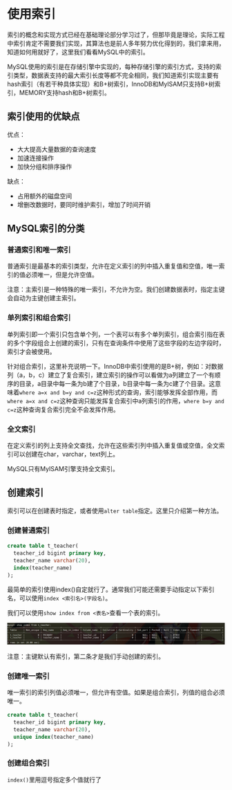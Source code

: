 # 使用索引

索引的概念和实现方式已经在基础理论部分学习过了，但那毕竟是理论，实际工程中索引肯定不需要我们实现，其算法也是前人多年努力优化得到的，我们拿来用，知道如何用就好了，这里我们看看MySQL中的索引。

MySQL使用的索引是在存储引擎中实现的，每种存储引擎的索引方式，支持的索引类型，数据表支持的最大索引长度等都不完全相同，我们知道索引实现主要有hash索引（有若干种具体实现）和B+树索引，InnoDB和MyISAM只支持B+树索引，MEMORY支持hash和B+树索引。

## 索引使用的优缺点

优点：

* 大大提高大量数据的查询速度
* 加速连接操作
* 加快分组和排序操作

缺点：

* 占用额外的磁盘空间
* 增删改数据时，要同时维护索引，增加了时间开销

## MySQL索引的分类

### 普通索引和唯一索引

普通索引是最基本的索引类型，允许在定义索引的列中插入重复值和空值，唯一索引的值必须唯一，但是允许空值。

注意：主索引是一种特殊的唯一索引，不允许为空。我们创建数据表时，指定主键会自动为主键创建主索引。

### 单列索引和组合索引

单列索引即一个索引只包含单个列，一个表可以有多个单列索引，组合索引指在表的多个字段组合上创建的索引，只有在查询条件中使用了这些字段的左边字段时，索引才会被使用。

针对组合索引，这里补充说明一下。InnoDB中索引使用的是B+树，例如：对数据列（a，b，c）建立了复合索引，建立索引的操作可以看做为a列建立了一个有顺序的目录，a目录中每一条为b建了个目录，b目录中每一条为c建了个目录。这意味着`where a=x and b=y and c=z`这种形式的查询，索引能够发挥全部作用，而`where a=x and c=z`这种查询只能发挥复合索引中a列索引的作用，`where b=y and c=z`这种查询复合索引完全不会发挥作用。

### 全文索引

在定义索引的列上支持全文查找，允许在这些索引列中插入重复值或空值，全文索引可以创建在char，varchar，text列上。

MySQL只有MyISAM引擎支持全文索引。

## 创建索引

索引可以在创建表时指定，或者使用`alter table`指定。这里只介绍第一种方法。

### 创建普通索引

```sql
create table t_teacher(
  teacher_id bigint primary key,
  teacher_name varchar(20),
  index(teacher_name)
);
```

最简单的索引使用index()自定就行了。通常我们可能还需要手动指定以下索引名，可以使用`index <索引名>(字段名)`。

我们可以使用`show index from <表名>`查看一个表的索引。

![](res/1.png)

注意：主键默认有索引，第二条才是我们手动创建的索引。

### 创建唯一索引

唯一索引的索引列值必须唯一，但允许有空值。如果是组合索引，列值的组合必须唯一。

```sql
create table t_teacher(
  teacher_id bigint primary key,
  teacher_name varchar(20),
  unique index(teacher_name)
);
```

### 创建组合索引

`index()`里用逗号指定多个值就行了
